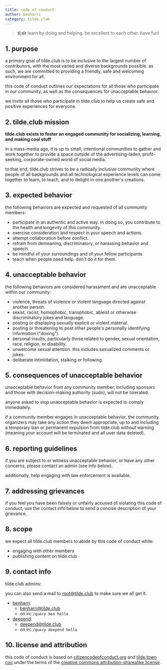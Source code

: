 ```yaml
--- 
title: code of conduct 
author: benharri
category: tilde.club
---
```


> **tl;dr** learn by doing and helping. be excellent to each other. have fun!


## 1. purpose

a primary goal of tilde.club is to be inclusive to the largest number of
contributors, with the most varied and diverse backgrounds possible. as such,
we are committed to providing a friendly, safe and welcoming environment
for all.

this code of conduct outlines our expectations for all those who participate
in our community, as well as the consequences for unacceptable behavior.

we invite all those who participate in tilde.club to help us create safe
and positive experiences for everyone.


## 2. tilde.club mission

**tilde.club exists to foster an engaged community for socializing, learning,
and making cool stuff**

in a mass-media age, it is up to small, intentional communities to gather
and work together to provide a space outside of the advertising-laden,
profit-seeking, corporate-owned world of social media.

to that end, tilde.club strives to be a radically inclusive community where
people of all backgrounds and all technological experience levels can come
together to learn, to teach, and to delight in one another's creations.


## 3. expected behavior

the following behaviors are expected and requested of all community members:

  * participate in an authentic and active way. in doing so, you contribute
  to the health and longevity of this community.  
  * exercise consideration and
  respect in your speech and actions.  
  * attempt collaboration before conflict.
  * refrain from demeaning, discriminatory, or harassing behavior and speech.
  * be mindful of your surroundings and of your fellow participants.  
  * teach when people need help. don't do it for them.


## 4. unacceptable behavior

the following behaviors are considered harassment and are unacceptable within
our community:

* violence, threats of violence or violent language directed against another
  person.  
* sexist, racist, homophobic, transphobic, ableist or otherwise
  discriminatory jokes and language.  
* posting or displaying sexually explicit or violent material.  
* posting or threatening to post other people's personally identifying 
  information ("doxing").  
* personal insults, particularly those related to gender, sexual orientation,
  race, religion, or disability.  
* unwelcome sexual attention. this includes sexualized comments or jokes.  
* deliberate intimidation, stalking or following.


## 5. consequences of unacceptable behavior

unacceptable behavior from any community member, including sponsors and
those with decision-making authority (sudo), will not be tolerated.

anyone asked to stop unacceptable behavior is expected to comply immediately.

if a community member engages in unacceptable behavior, the community
organizers may take any action they deem appropriate, up to and including
a temporary ban or permanent expulsion from tilde.club without warning
(meaning your account will be terminated and all user data deleted).


## 6. reporting guidelines

if you are subject to or witness unacceptable behavior, or have any other
concerns, please contact an admin (see info below).

additionally, help engaging with law enforcement is available.


## 7. addressing grievances

if you feel you have been falsely or unfairly accused of violating this
code of conduct, use the contact info below to send a concise description
of your grievance.


## 8. scope

we expect all tilde.club members to abide by this code of conduct while:

* engaging with other members 
* publishing content on tilde.club


## 9. contact info

tilde.club admins:

you can also send a mail to [root@tilde.club](mailto:root@tilde.club) to
make sure we all get it.

* [benharri](https://tilde.club/~benharri/):
  - [benharri@tilde.club](mailto:benharri@tilde.club) 
  - on irc `/query
  ben hello`
* [deepend](https://tilde.club/~deepend/):
  - [deepend@tilde.club](mailto:deepend@tilde.club) 
  - on irc `/query deepend hello`


## 10. license and attribution

this code of conduct is based on
[citizencodeofconduct.org](http://citizencodeofconduct.org/)
and [tilde.town coc](http://tilde.town/wiki/conduct.html)
under the terms of the [creative commons attribution-sharealike
license](http://creativecommons.org/licenses/by-sa/3.0/).


